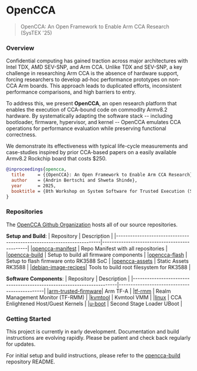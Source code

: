 # OpenCCA
>
> OpenCCA: An Open Framework to Enable Arm CCA Research  
> (SysTEX '25)  

### Overview
Confidential computing has gained traction across major architectures with Intel TDX, AMD SEV-SNP, and Arm CCA. Unlike TDX and SEV-SNP, a key challenge in researching Arm CCA is the absence of hardware support, forcing researchers to develop ad-hoc performance prototypes on non-CCA Arm boards. This approach leads to duplicated efforts, inconsistent performance comparisons, and high barriers to entry. 

To address this, we present **OpenCCA**, an open research platform that enables the execution of CCA-bound code on commodity Armv8.2 hardware. By systematically adapting the software stack -- including bootloader, firmware, hypervisor, and kernel -- OpenCCA emulates CCA operations for performance evaluation while preserving functional correctness.

We demonstrate its effectiveness with typical life-cycle measurements and case-studies inspired by prior CCA-based papers on a easily available Armv8.2 Rockchip board that costs $250.

```bibtex
@inproceedings{opencca,
  title     = {{OpenCCA}: An Open Framework to Enable Arm CCA Research},
  author    = {Andrin Bertschi and Shweta Shinde},
  year      = 2025,
  booktitle = {8th Workshop on System Software for Trusted Execution (SysTEX 2025)},
}
```

### Repositories
The [OpenCCA Github Organization](https://github.com/opencca) hosts all of our source repositories.

**Setup and Build**:
| Repository                                                            | Description                                  |
|-----------------------------------------------------------------------|----------------------------------------------|
|[opencca-manifest](https://github.com/opencca/opencca-manifest)        | Repo Manifest with all repositories          |
|[opencca-build](https://github.com/opencca/opencca-build)              | Setup to build all firmware components       |
|[opencca-flash](https://github.com/opencca/opencca-flash)              | Setup to flash firmware onto RK3588 SoC      |
|[opencca-assets](https://github.com/opencca/opencca-assets)            | Static Assets RK3588                         |
|[debian-image-recipes](https://github.com/opencca/debian-image-recipes)| Tools to build root filesystem for RK3588    |

**Software Components**:
| Repository                                                            | Description                                  |
|-----------------------------------------------------------------------|----------------------------------------------|
|[arm-trusted-firmware](https://github.com/opencca/arm-trusted-firmware)| Arm TF-A                                     |
|[tf-rmm](https://github.com/opencca/tf-rmm)                            | Realm Management Monitor (TF-RMM)            |
|[kvmtool](https://github.com/opencca/kvmtool)                          | Kvmtool VMM                                  |
|[linux](https://github.com/opencca/linux)                              | CCA Enlightened Host/Guest Kernels           |
|[u-boot](https://github.com/opencca/u-boot)                            | Second Stage Loader UBoot                    |


### Getting Started

This project is currently in early development. Documentation and build instructions are evolving rapidly. Please be patient and check back regularly for updates.

For initial setup and build instructions, please refer to the [opencca-build](https://github.com/opencca/opencca-build) repository README.
